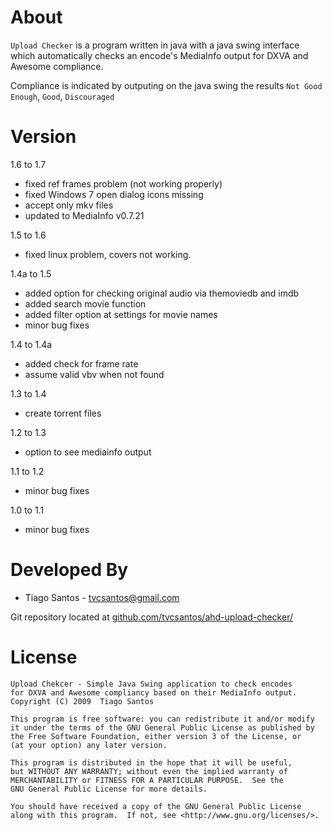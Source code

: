 About
=====
`Upload Checker` is a program written in java with a java swing interface
which automatically checks an encode's MediaInfo output for DXVA and Awesome 
compliance.

Compliance is indicated by outputing on the java swing the results
`Not Good Enough`, `Good`, `Discouraged`

Version
=====
1.6 to 1.7

* fixed ref frames problem (not working properly)
* fixed Windows 7 open dialog icons missing
* accept only mkv files
* updated to MediaInfo v0.7.21

1.5 to 1.6

* fixed linux problem, covers not working.

1.4a to 1.5

* added option for checking original audio via themoviedb and imdb
* added search movie function
* added filter option at settings for movie names
* minor bug fixes

1.4 to 1.4a

* added check for frame rate
* assume valid vbv when not found

1.3 to 1.4

* create torrent files

1.2 to 1.3

* option to see mediainfo output

1.1 to 1.2

* minor bug fixes

1.0 to 1.1

* minor bug fixes

Developed By
============
* Tiago Santos - <tvcsantos@gmail.com>

Git repository located at
[github.com/tvcsantos/ahd-upload-checker/](https://github.com/tvcsantos/ahd-upload-checker/)

License
=======
    Upload Chekcer - Simple Java Swing application to check encodes
    for DXVA and Awesome compliancy based on their MediaInfo output.
    Copyright (C) 2009  Tiago Santos

    This program is free software: you can redistribute it and/or modify
    it under the terms of the GNU General Public License as published by
    the Free Software Foundation, either version 3 of the License, or
    (at your option) any later version.

    This program is distributed in the hope that it will be useful,
    but WITHOUT ANY WARRANTY; without even the implied warranty of
    MERCHANTABILITY or FITNESS FOR A PARTICULAR PURPOSE.  See the
    GNU General Public License for more details.

    You should have received a copy of the GNU General Public License
    along with this program.  If not, see <http://www.gnu.org/licenses/>.
